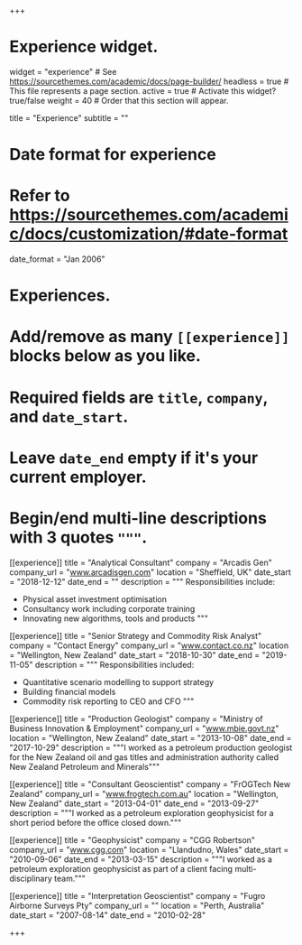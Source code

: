 +++
# Experience widget.
widget = "experience"  # See https://sourcethemes.com/academic/docs/page-builder/
headless = true  # This file represents a page section.
active = true  # Activate this widget? true/false
weight = 40  # Order that this section will appear.

title = "Experience"
subtitle = ""

# Date format for experience
#   Refer to https://sourcethemes.com/academic/docs/customization/#date-format
date_format = "Jan 2006"

# Experiences.
#   Add/remove as many `[[experience]]` blocks below as you like.
#   Required fields are `title`, `company`, and `date_start`.
#   Leave `date_end` empty if it's your current employer.
#   Begin/end multi-line descriptions with 3 quotes `"""`.
[[experience]]
  title = "Analytical Consultant"
  company = "Arcadis Gen"
  company_url = "www.arcadisgen.com"
  location = "Sheffield, UK"
  date_start = "2018-12-12"
  date_end = ""
  description = """
  Responsibilities include:
  
  * Physical asset investment optimisation
  * Consultancy work including corporate training
  * Innovating new algorithms, tools and products
  """

[[experience]]
  title = "Senior Strategy and Commodity Risk Analyst"
  company = "Contact Energy"
  company_url = "www.contact.co.nz"
  location = "Wellington, New Zealand"
  date_start = "2018-10-30"
  date_end = "2019-11-05"
  description = """
  Responsibilities included:
  
  * Quantitative scenario modelling to support strategy
  * Building financial models
  * Commodity risk reporting to CEO and CFO
 """

[[experience]]
  title = "Production Geologist"
  company = "Ministry of Business Innovation & Employment"
  company_url = "www.mbie.govt.nz"
  location = "Wellington, New Zealand"
  date_start = "2013-10-08"
  date_end = "2017-10-29"
  description = """I worked as a petroleum production geologist for the New Zealand oil and gas titles and administration authority called New Zealand Petroleum and Minerals"""
  
  [[experience]]
  title = "Consultant Geoscientist"
  company = "FrOGTech New Zealand"
  company_url = "www.frogtech.com.au"
  location = "Wellington, New Zealand"
  date_start = "2013-04-01"
  date_end = "2013-09-27"
  description = """I worked as a petroleum exploration geophysicist for a short period before the office closed down."""
  
  [[experience]]
  title = "Geophysicist"
  company = "CGG Robertson"
  company_url = "www.cgg.com"
  location = "Llandudno, Wales"
  date_start = "2010-09-06"
  date_end = "2013-03-15"
  description = """I worked as a petroleum exploration geophysicist as part of a client facing multi-disciplinary team."""
  
  [[experience]]
  title = "Interpretation Geoscientist"
  company = "Fugro Airborne Surveys Pty"
  company_url = ""
  location = "Perth, Australia"
  date_start = "2007-08-14"
  date_end = "2010-02-28"
  
+++
